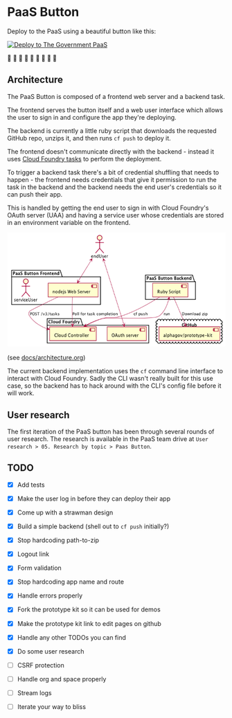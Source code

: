 PaaS Button
===========

Deploy to the PaaS using a beautiful button like this:

[![Deploy to The Government PaaS](https://user-images.githubusercontent.com/1696784/46217641-726bff80-c33a-11e8-910b-8c63c068319a.png)](https://paas-button.towers.dev.cloudpipelineapps.digital/deploy?url=github.com/richardTowers/paas-button-example)

:tada: :tada: :tada:
:tada: :tada: :tada:
:tada: :tada: :tada:

Architecture
------------

The PaaS Button is composed of a frontend web server and a backend task.

The frontend serves the button itself and a web user interface which allows the
user to sign in and configure the app they're deploying.

The backend is currently a little ruby script that downloads the requested GitHub
repo, unzips it, and then runs `cf push` to deploy it.

The frontend doesn't communicate directly with the backend - instead it uses
[Cloud Foundry tasks](https://docs.cloudfoundry.org/devguide/using-tasks.html) to
perform the deployment.

To trigger a backend task there's a bit of credential shuffling that needs to
happen - the frontend needs credentials that give it permission to run the task
in the backend and the backend needs the end user's credentials so it can push
their app.

This is handled by getting the end user to sign in with Cloud Foundry's OAuth
server (UAA) and having a service user whose credentials are stored in an
environment variable on the frontend.

![architecture diagram](docs/images/architecture.png)

(see [docs/architecture.org](docs/architecture.org))

The current backend implementation uses the `cf` command line interface to
interact with Cloud Foundry. Sadly the CLI wasn't really built for this use case,
so the backend has to hack around with the CLI's config file before it will work.

User research
-------------

The first iteration of the PaaS button has been through several rounds of user research.
The research is available in the PaaS team drive at `User research > 05. Research by topic > Paas Button`.

TODO
----

* [x] Add tests
* [x] Make the user log in before they can deploy their app
* [x] Come up with a strawman design
* [x] Build a simple backend (shell out to `cf push` initially?)
* [x] Stop hardcoding path-to-zip
* [x] Logout link
* [x] Form validation
* [x] Stop hardcoding app name and route
* [x] Handle errors properly
* [x] Fork the prototype kit so it can be used for demos
* [x] Make the prototype kit link to edit pages on github
* [x] Handle any other TODOs you can find
* [x] Do some user research
* [ ] CSRF protection
* [ ] Handle org and space properly
* [ ] Stream logs
* [ ] Iterate your way to bliss



